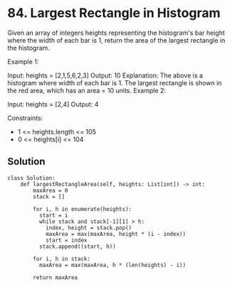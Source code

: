 # 84. Largest Rectangle in Histogram
Given an array of integers heights representing the histogram's bar height where the width of each bar is 1, return the area of the largest rectangle in the histogram.

 

Example 1:


Input: heights = [2,1,5,6,2,3]
Output: 10
Explanation: The above is a histogram where width of each bar is 1.
The largest rectangle is shown in the red area, which has an area = 10 units.
Example 2:


Input: heights = [2,4]
Output: 4
 

Constraints:

- 1 <= heights.length <= 105
- 0 <= heights[i] <= 104
## Solution
```
class Solution:
    def largestRectangleArea(self, heights: List[int]) -> int:
        maxArea = 0
        stack = []

        for i, h in enumerate(heights):
          start = i
          while stack and stack[-1][1] > h:
            index, height = stack.pop()
            maxArea = max(maxArea, height * (i - index))
            start = index
          stack.append((start, h))
        
        for i, h in stack:
          maxArea = max(maxArea, h * (len(heights) - i))

        return maxArea
```
